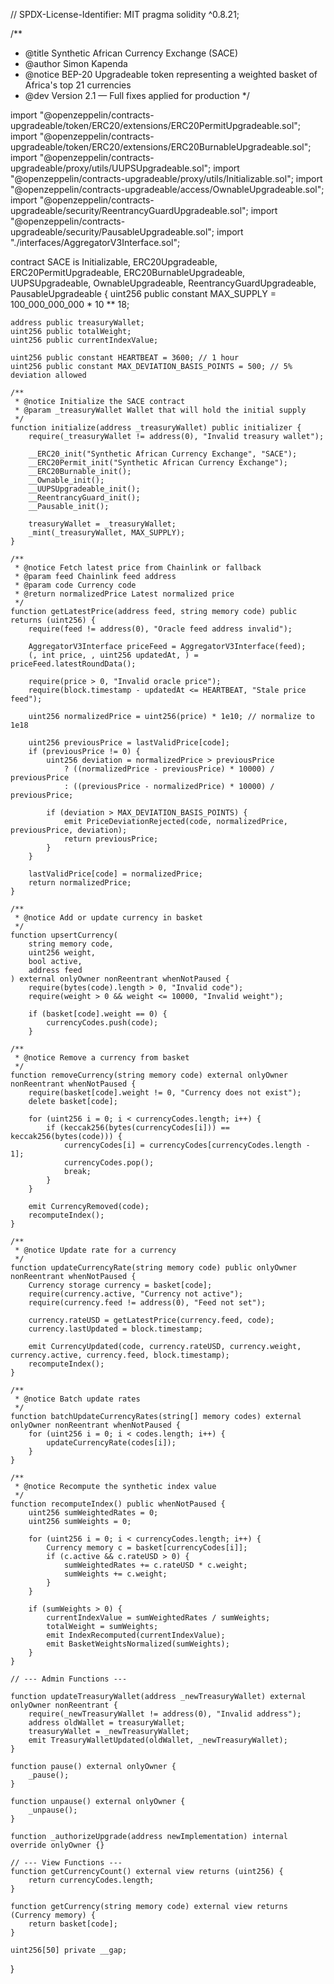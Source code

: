 // SPDX-License-Identifier: MIT
pragma solidity ^0.8.21;

/**
 * @title Synthetic African Currency Exchange (SACE)
 * @author Simon Kapenda
 * @notice BEP-20 Upgradeable token representing a weighted basket of Africa's top 21 currencies
 * @dev Version 2.1 — Full fixes applied for production
 */

import "@openzeppelin/contracts-upgradeable/token/ERC20/extensions/ERC20PermitUpgradeable.sol";
import "@openzeppelin/contracts-upgradeable/token/ERC20/extensions/ERC20BurnableUpgradeable.sol";
import "@openzeppelin/contracts-upgradeable/proxy/utils/UUPSUpgradeable.sol";
import "@openzeppelin/contracts-upgradeable/proxy/utils/Initializable.sol";
import "@openzeppelin/contracts-upgradeable/access/OwnableUpgradeable.sol";
import "@openzeppelin/contracts-upgradeable/security/ReentrancyGuardUpgradeable.sol";
import "@openzeppelin/contracts-upgradeable/security/PausableUpgradeable.sol";
import "./interfaces/AggregatorV3Interface.sol";

contract SACE is 
    Initializable,
    ERC20Upgradeable,
    ERC20PermitUpgradeable,
    ERC20BurnableUpgradeable,
    UUPSUpgradeable,
    OwnableUpgradeable,
    ReentrancyGuardUpgradeable,
    PausableUpgradeable
{
    uint256 public constant MAX_SUPPLY = 100_000_000_000 * 10 ** 18;

    address public treasuryWallet;
    uint256 public totalWeight;
    uint256 public currentIndexValue;

    uint256 public constant HEARTBEAT = 3600; // 1 hour
    uint256 public constant MAX_DEVIATION_BASIS_POINTS = 500; // 5% deviation allowed

    /**
     * @notice Initialize the SACE contract
     * @param _treasuryWallet Wallet that will hold the initial supply
     */
    function initialize(address _treasuryWallet) public initializer {
        require(_treasuryWallet != address(0), "Invalid treasury wallet");

        __ERC20_init("Synthetic African Currency Exchange", "SACE");
        __ERC20Permit_init("Synthetic African Currency Exchange");
        __ERC20Burnable_init();
        __Ownable_init();
        __UUPSUpgradeable_init();
        __ReentrancyGuard_init();
        __Pausable_init();

        treasuryWallet = _treasuryWallet;
        _mint(_treasuryWallet, MAX_SUPPLY);
    }

    /**
     * @notice Fetch latest price from Chainlink or fallback
     * @param feed Chainlink feed address
     * @param code Currency code
     * @return normalizedPrice Latest normalized price
     */
    function getLatestPrice(address feed, string memory code) public returns (uint256) {
        require(feed != address(0), "Oracle feed address invalid");

        AggregatorV3Interface priceFeed = AggregatorV3Interface(feed);
        (, int price, , uint256 updatedAt, ) = priceFeed.latestRoundData();

        require(price > 0, "Invalid oracle price");
        require(block.timestamp - updatedAt <= HEARTBEAT, "Stale price feed");

        uint256 normalizedPrice = uint256(price) * 1e10; // normalize to 1e18

        uint256 previousPrice = lastValidPrice[code];
        if (previousPrice != 0) {
            uint256 deviation = normalizedPrice > previousPrice
                ? ((normalizedPrice - previousPrice) * 10000) / previousPrice
                : ((previousPrice - normalizedPrice) * 10000) / previousPrice;

            if (deviation > MAX_DEVIATION_BASIS_POINTS) {
                emit PriceDeviationRejected(code, normalizedPrice, previousPrice, deviation);
                return previousPrice;
            }
        }

        lastValidPrice[code] = normalizedPrice;
        return normalizedPrice;
    }

    /**
     * @notice Add or update currency in basket
     */
    function upsertCurrency(
        string memory code,
        uint256 weight,
        bool active,
        address feed
    ) external onlyOwner nonReentrant whenNotPaused {
        require(bytes(code).length > 0, "Invalid code");
        require(weight > 0 && weight <= 10000, "Invalid weight");

        if (basket[code].weight == 0) {
            currencyCodes.push(code);
        }

    /**
     * @notice Remove a currency from basket
     */
    function removeCurrency(string memory code) external onlyOwner nonReentrant whenNotPaused {
        require(basket[code].weight != 0, "Currency does not exist");
        delete basket[code];

        for (uint256 i = 0; i < currencyCodes.length; i++) {
            if (keccak256(bytes(currencyCodes[i])) == keccak256(bytes(code))) {
                currencyCodes[i] = currencyCodes[currencyCodes.length - 1];
                currencyCodes.pop();
                break;
            }
        }

        emit CurrencyRemoved(code);
        recomputeIndex();
    }

    /**
     * @notice Update rate for a currency
     */
    function updateCurrencyRate(string memory code) public onlyOwner nonReentrant whenNotPaused {
        Currency storage currency = basket[code];
        require(currency.active, "Currency not active");
        require(currency.feed != address(0), "Feed not set");

        currency.rateUSD = getLatestPrice(currency.feed, code);
        currency.lastUpdated = block.timestamp;

        emit CurrencyUpdated(code, currency.rateUSD, currency.weight, currency.active, currency.feed, block.timestamp);
        recomputeIndex();
    }

    /**
     * @notice Batch update rates
     */
    function batchUpdateCurrencyRates(string[] memory codes) external onlyOwner nonReentrant whenNotPaused {
        for (uint256 i = 0; i < codes.length; i++) {
            updateCurrencyRate(codes[i]);
        }
    }

    /**
     * @notice Recompute the synthetic index value
     */
    function recomputeIndex() public whenNotPaused {
        uint256 sumWeightedRates = 0;
        uint256 sumWeights = 0;

        for (uint256 i = 0; i < currencyCodes.length; i++) {
            Currency memory c = basket[currencyCodes[i]];
            if (c.active && c.rateUSD > 0) {
                sumWeightedRates += c.rateUSD * c.weight;
                sumWeights += c.weight;
            }
        }

        if (sumWeights > 0) {
            currentIndexValue = sumWeightedRates / sumWeights;
            totalWeight = sumWeights;
            emit IndexRecomputed(currentIndexValue);
            emit BasketWeightsNormalized(sumWeights);
        }
    }

    // --- Admin Functions ---

    function updateTreasuryWallet(address _newTreasuryWallet) external onlyOwner nonReentrant {
        require(_newTreasuryWallet != address(0), "Invalid address");
        address oldWallet = treasuryWallet;
        treasuryWallet = _newTreasuryWallet;
        emit TreasuryWalletUpdated(oldWallet, _newTreasuryWallet);
    }

    function pause() external onlyOwner {
        _pause();
    }

    function unpause() external onlyOwner {
        _unpause();
    }

    function _authorizeUpgrade(address newImplementation) internal override onlyOwner {}

    // --- View Functions ---
    function getCurrencyCount() external view returns (uint256) {
        return currencyCodes.length;
    }

    function getCurrency(string memory code) external view returns (Currency memory) {
        return basket[code];
    }

    uint256[50] private __gap;
}
